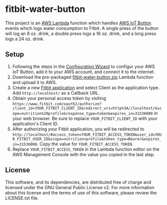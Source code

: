 # fitbit-water-button

This project is an [AWS Lambda](https://aws.amazon.com/lambda/) function which handles [AWS IoT Button](https://aws.amazon.com/iot/button/) events which logs water consumption to Fitbit. A single press of the button will log an 8 oz. drink, a double press logs a 16 oz. drink, and a long press logs a 24 oz. drink.

## Setup

1. Following the steps in the [Configuration Wizard](https://console.aws.amazon.com/lambda/home#/create/configure-triggers) to configur your AWS IoT Button, add it to your AWS account, and connect it to the internet.
2. Download the pre-packaged [fitbit-water-button.zip](https://github.com/mbmccormick/fitbit-water-button/raw/master/fitbit-water-button.zip) Lambda function and upload it to AWS.
3. Create a new [Fitbit application](https://dev.fitbit.com/apps/new) and select Client as the application type. Add `http://localhost/` as a Callback URL.
4. Obtain your personal access token by visiting `https://www.fitbit.com/oauth2/authorize?client_id=YOUR_FITBIT_CLIENT_ID&redirect_uri=http%3A//localhost/&scope=nutrition%20profile&response_type=token&expires_in=31536000` in your web browser. Be sure to replace `YOUR_FITBIT_CLIENT_ID` with your application's Client ID.
5. After authorizing your Fitbit application, you will be redirected to `http://localhost/#access_token=YOUR_FITBIT_ACCESS_TOKEN&user_id=YOUR_FITBIT_USER_ID&scope=nutrition+profile&token_type=Bearer&expires_in=31536000`. Copy the value for `YOUR_FITBIT_ACCESS_TOKEN`.
6. Replace `YOUR_FITBIT_ACCESS_TOKEN` in the Lambda function editor on the AWS Management Console with the value you copied in the last step.

## License

This software, and its dependencies, are distributed free of charge and licensed under the GNU General Public License v2. For more information about this license and the terms of use of this software, please review the LICENSE.txt file.
